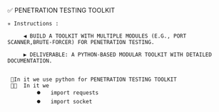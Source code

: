 ✅ PENETRATION TESTING TOOLKIT


    ✳️ Instructions :

         ◀️ BUILD A TOOLKIT WITH MULTIPLE MODULES (E.G., PORT SCANNER,BRUTE-FORCER) FOR PENETRATION TESTING.

         ▶️ DELIVERABLE: A PYTHON-BASED MODULAR TOOLKIT WITH DETAILED DOCUMENTATION.


     📑In it we use python for PENETRATION TESTING TOOLKIT 
     🧑‍💻  In it we 
             ⏺️   import requests 
             ⏺️   import socket

